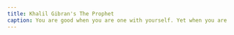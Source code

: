 ```yaml
---
title: Khalil Gibran's The Prophet
caption: You are good when you are one with yourself. Yet when you are not one with yourself you are not evil. For a divided house is not a den of thieves; it is only a divided house.
---
```

